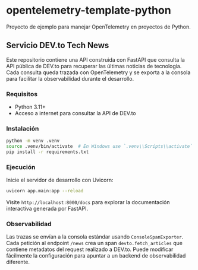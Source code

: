 # opentelemetry-template-python

Proyecto de ejemplo para manejar OpenTelemetry en proyectos de Python.

## Servicio DEV.to Tech News

Este repositorio contiene una API construida con FastAPI que consulta la API pública de DEV.to para recuperar las últimas noticias de tecnología. Cada consulta queda trazada con OpenTelemetry y se exporta a la consola para facilitar la observabilidad durante el desarrollo.

### Requisitos

- Python 3.11+
- Acceso a internet para consultar la API de DEV.to

### Instalación

```bash
python -m venv .venv
source .venv/bin/activate  # En Windows use `.venv\\Scripts\\activate`
pip install -r requirements.txt
```

### Ejecución

Inicie el servidor de desarrollo con Uvicorn:

```bash
uvicorn app.main:app --reload
```

Visite `http://localhost:8000/docs` para explorar la documentación interactiva generada por FastAPI.

### Observabilidad

Las trazas se envían a la consola estándar usando `ConsoleSpanExporter`. Cada petición al endpoint `/news` crea un span `devto.fetch_articles` que contiene metadatos del request realizado a DEV.to. Puede modificar fácilmente la configuración para apuntar a un backend de observabilidad diferente.
